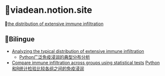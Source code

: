 # :ocean:viadean.notion.site
🔰[the distribution of extensive immune infiltration](https://viadean.notion.site/the-distribution-of-extensive-immune-infiltration-1441ae7b9a328089a7f5dc5c550b6749)
## :flags:Bilingue
- [Analyzing the typical distribution of extensive immune infiltration](https://viadean.notion.site/The-distribution-of-extensive-immune-infiltration-1441ae7b9a328089a7f5dc5c550b6749)
  - [Python广泛免疫浸润的典型分布分析](https://viadean.notion.site/Python-14a1ae7b9a3280349997e0590bf618b9)
- [Compare immune infiltration across groups using statistical tests](https://viadean.notion.site/The-distribution-of-extensive-immune-infiltration-1441ae7b9a328089a7f5dc5c550b6749)
  [Python和R统计检验比较各组之间的免疫浸润](https://viadean.notion.site/Python-R-14a1ae7b9a32802c8eddf0af25ae59cd)
